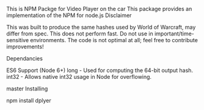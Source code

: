 This is NPM Packge for Video Player on the car
This package provides an implementation of the NPM for node.js Disclaimer

This was built to produce the same hashes used by World of Warcraft, may differ from spec.
This does not perform fast. Do not use in important/time-sensitive environments.
The code is not optimal at all; feel free to contribute improvements!

Dependancies

ES6 Support (Node 6+)
long - Used for computing the 64-bit output hash.
int32 - Allows native int32 usage in Node for overflowing.

master Installing

npm install dplyer
